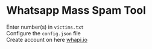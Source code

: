 # Whatsapp Mass Spam Tool

Enter number(s) in `victims.txt`<br>
Configure the `config.json` file<br>
Create account on here <a href="https://whapi.io/">whapi.io</a><br>
